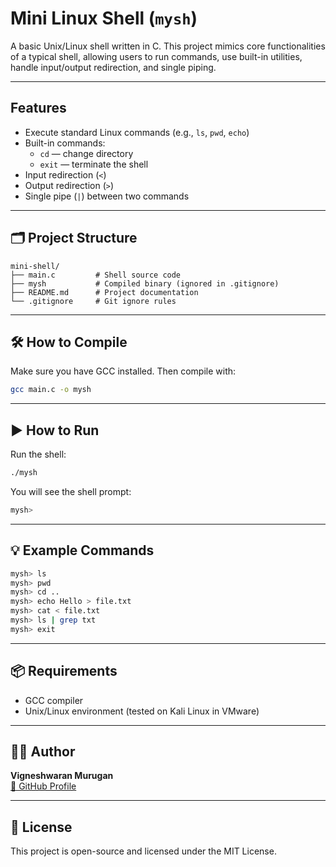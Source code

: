 #  Mini Linux Shell (`mysh`)

A basic Unix/Linux shell written in C. This project mimics core functionalities of a typical shell, allowing users to run commands, use built-in utilities, handle input/output redirection, and single piping.

---

##  Features

- Execute standard Linux commands (e.g., `ls`, `pwd`, `echo`)
- Built-in commands:  
  - `cd` — change directory  
  - `exit` — terminate the shell
- Input redirection (`<`)
- Output redirection (`>`)
- Single pipe (`|`) between two commands

---

## 🗂️ Project Structure

```
mini-shell/
├── main.c         # Shell source code
├── mysh           # Compiled binary (ignored in .gitignore)
├── README.md      # Project documentation
└── .gitignore     # Git ignore rules
```

---

## 🛠️ How to Compile

Make sure you have GCC installed. Then compile with:

```bash
gcc main.c -o mysh
```

---

## ▶️ How to Run

Run the shell:

```bash
./mysh
```

You will see the shell prompt:

```bash
mysh>
```

---

## 💡 Example Commands

```bash
mysh> ls
mysh> pwd
mysh> cd ..
mysh> echo Hello > file.txt
mysh> cat < file.txt
mysh> ls | grep txt
mysh> exit
```

---

## 📦 Requirements

- GCC compiler
- Unix/Linux environment (tested on Kali Linux in VMware)

---

## 👨‍💻 Author

**Vigneshwaran Murugan**  
[🔗 GitHub Profile](https://github.com/VigneshwaranMurugan16/)

---

## 📝 License

This project is open-source and licensed under the MIT License.
